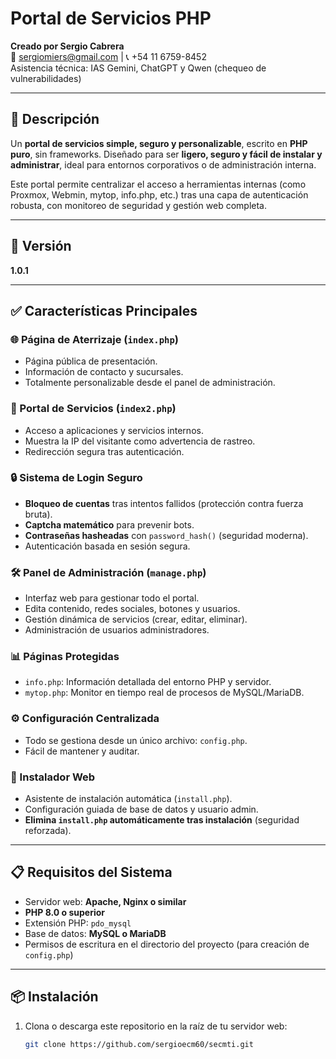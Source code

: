 # Portal de Servicios PHP  
**Creado por Sergio Cabrera**  
📧 sergiomiers@gmail.com | 📞 +54 11 6759-8452  
Asistencia técnica: IAS Gemini, ChatGPT y Qwen (chequeo de vulnerabilidades)

---

## 📄 Descripción

Un **portal de servicios simple, seguro y personalizable**, escrito en **PHP puro**, sin frameworks. Diseñado para ser **ligero, seguro y fácil de instalar y administrar**, ideal para entornos corporativos o de administración interna.

Este portal permite centralizar el acceso a herramientas internas (como Proxmox, Webmin, mytop, info.php, etc.) tras una capa de autenticación robusta, con monitoreo de seguridad y gestión web completa.

---

## 🚀 Versión
**1.0.1**

---

## ✅ Características Principales

### 🌐 Página de Aterrizaje (`index.php`)
- Página pública de presentación.
- Información de contacto y sucursales.
- Totalmente personalizable desde el panel de administración.

### 🔐 Portal de Servicios (`index2.php`)
- Acceso a aplicaciones y servicios internos.
- Muestra la IP del visitante como advertencia de rastreo.
- Redirección segura tras autenticación.

### 🔒 Sistema de Login Seguro
- **Bloqueo de cuentas** tras intentos fallidos (protección contra fuerza bruta).
- **Captcha matemático** para prevenir bots.
- **Contraseñas hasheadas** con `password_hash()` (seguridad moderna).
- Autenticación basada en sesión segura.

### 🛠️ Panel de Administración (`manage.php`)
- Interfaz web para gestionar todo el portal.
- Edita contenido, redes sociales, botones y usuarios.
- Gestión dinámica de servicios (crear, editar, eliminar).
- Administración de usuarios administradores.

### 📊 Páginas Protegidas
- `info.php`: Información detallada del entorno PHP y servidor.
- `mytop.php`: Monitor en tiempo real de procesos de MySQL/MariaDB.

### ⚙️ Configuración Centralizada
- Todo se gestiona desde un único archivo: `config.php`.
- Fácil de mantener y auditar.

### 🧩 Instalador Web
- Asistente de instalación automática (`install.php`).
- Configuración guiada de base de datos y usuario admin.
- **Elimina `install.php` automáticamente tras instalación** (seguridad reforzada).

---

## 📋 Requisitos del Sistema

- Servidor web: **Apache, Nginx o similar**
- **PHP 8.0 o superior**
- Extensión PHP: `pdo_mysql`
- Base de datos: **MySQL o MariaDB**
- Permisos de escritura en el directorio del proyecto (para creación de `config.php`)

---

## 📦 Instalación

1. Clona o descarga este repositorio en la raíz de tu servidor web:
   ```bash
   git clone https://github.com/sergioecm60/secmti.git
